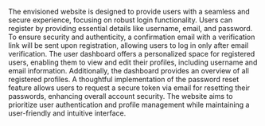 The envisioned website is designed to provide users with a seamless and secure experience, focusing on robust login functionality. Users can register by providing essential details like username, email, and password. To ensure security and authenticity, a confirmation email with a verification link will be sent upon registration, allowing users to log in only after email verification. The user dashboard offers a personalized space for registered users, enabling them to view and edit their profiles, including username and email information. Additionally, the dashboard provides an overview of all registered profiles. A thoughtful implementation of the password reset feature allows users to request a secure token via email for resetting their passwords, enhancing overall account security. The website aims to prioritize user authentication and profile management while maintaining a user-friendly and intuitive interface.
